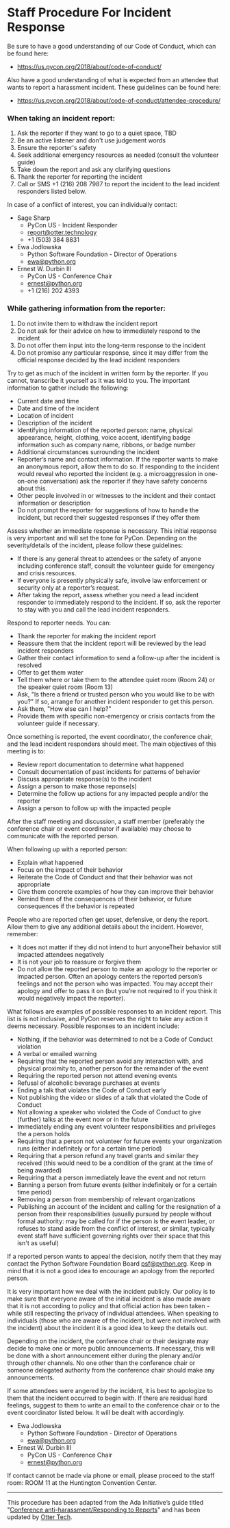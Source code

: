 # Staff Procedure For Incident Response

Be sure to have a good understanding of our Code of Conduct, which can be found here:

- https://us.pycon.org/2018/about/code-of-conduct/

Also have a good understanding of what is expected from an attendee that wants to report a harassment incident. These guidelines can be found here:

- https://us.pycon.org/2018/about/code-of-conduct/attendee-procedure/

### When taking an incident report:

1. Ask the reporter if they want to go to a quiet space, TBD
1. Be an active listener and don't use judgement words
1. Ensure the reporter's safety
1. Seek additional emergency resources as needed (consult the volunteer guide)
1. Take down the report and ask any clarifying questions
1. Thank the reporter for reporting the incident
1. Call or SMS +1 (216) 208 7987 to report the incident to the lead incident responders listed below.

In case of a conflict of interest, you can individually contact:

  * Sage Sharp
      * PyCon US - Incident Responder
      * <report@otter.technology>
      * +1 (503) 384 8831
  * Ewa Jodlowska
      * Python Software Foundation - Director of Operations
      * <ewa@python.org>
  * Ernest W. Durbin III
      * PyCon US - Conference Chair
      * <ernest@python.org>
      * +1 (216) 202 4393

### While gathering information from the reporter:

1. Do not invite them to withdraw the incident report
1. Do not ask for their advice on how to immediately respond to the incident
1. Do not offer them input into the long-term response to the incident
1. Do not promise any particular response, since it may differ from the official response decided by the lead incident responders

Try to get as much of the incident in written form by the reporter. If you cannot, transcribe it yourself as it was told to you. The important information to gather include the following:

* Current date and time
* Date and time of the incident
* Location of incident
* Description of the incident
* Identifying information of the reported person: name, physical appearance, height, clothing, voice accent, identifying badge information such as company name, ribbons, or badge number
* Additional circumstances surrounding the incident
* Reporter’s name and contact information. If the reporter wants to make an anonymous report, allow them to do so. If responding to the incident would reveal who reported the incident (e.g. a microaggression in one-on-one conversation) ask the reporter if they have safety concerns about this.
* Other people involved in or witnesses to the incident and their contact information or description
* Do not prompt the reporter for suggestions of how to handle the incident, but record their suggested responses if they offer them

Assess whether an immediate response is necessary. This initial response is very important and will set the tone for PyCon. Depending on the severity/details of the incident, please follow these guidelines:

* If there is any general threat to attendees or the safety of anyone including conference staff, consult the volunteer guide for emergency and crisis resources.
* If everyone is presently physically safe, involve law enforcement or security only at a reporter’s request.
* After taking the report, assess whether you need a lead incident responder to immediately respond to the incident. If so, ask the reporter to stay with you and call the lead incident responders.

Respond to reporter needs. You can:

* Thank the reporter for making the incident report
* Reassure them that the incident report will be reviewed by the lead incident responders
* Gather their contact information to send a follow-up after the incident is resolved
* Offer to get them water
* Tell them where or take them to the attendee quiet room (Room 24) or the speaker quiet room (Room 13)
* Ask, "Is there a friend or trusted person who you would like to be with you?" If so, arrange for another incident responder to get this person.
* Ask them, "How else can I help?"
* Provide them with specific non-emergency or crisis contacts from the volunteer guide if necessary.

Once something is reported, the event coordinator, the conference chair, and the lead incident responders should meet. The main objectives of this meeting is to:

* Review report documentation to determine what happened
* Consult documentation of past incidents for patterns of behavior
* Discuss appropriate response(s) to the incident
* Assign a person to make those reponse(s)
* Determine the follow up actions for any impacted people and/or the reporter
* Assign a person to follow up with the impacted people

After the staff meeting and discussion, a staff member (preferably the conference chair or event coordinator if available) may choose to communicate with the reported person.

When following up with a reported person:

* Explain what happened
* Focus on the impact of their behavior
* Reiterate the Code of Conduct and that their behavior was not appropriate
* Give them concrete examples of how they can improve their behavior
* Remind them of the consequences of their behavior, or future consequences if the behavior is repeated

People who are reported often get upset, defensive, or deny the report. Allow them to give any additional details about the incident. However, remember:

* It does not matter if they did not intend to hurt anyoneTheir behavior still impacted attendees negatively
* It is not your job to reassure or forgive them
* Do not allow the reported person to make an apology to the reporter or impacted person. Often an apology centers the reported person’s feelings and not the person who was impacted. You may accept their apology and offer to pass it on (but you’re not required to if you think it would negatively impact the reporter).

What follows are examples of possible responses to an incident report. This list is is not inclusive, and PyCon reserves the right to take any action it deems necessary. Possible responses to an incident include:

* Nothing, if the behavior was determined to not be a Code of Conduct violation
* A verbal or emailed warning
* Requiring that the reported person avoid any interaction with, and physical proximity to, another person for the remainder of the event
* Requiring the reported person not attend evening events
* Refusal of alcoholic beverage purchases at events
* Ending a talk that violates the Code of Conduct early
* Not publishing the video or slides of a talk that violated the Code of Conduct
* Not allowing a speaker who violated the Code of Conduct to give (further) talks at the event now or in the future
* Immediately ending any event volunteer responsibilities and privileges the a person holds
* Requiring that a person not volunteer for future events your organization runs (either indefinitely or for a certain time period)
* Requiring that a person refund any travel grants and similar they received (this would need to be a condition of the grant at the time of being awarded)
* Requiring that a person  immediately leave the event and not return
* Banning a person from future events (either indefinitely or for a certain time period)
* Removing a person  from membership of relevant organizations
* Publishing an account of the incident and calling for the resignation of a person from their responsibilities (usually pursued by people without formal authority: may be called for if the person is the event leader, or refuses to stand aside from the conflict of interest, or similar, typically event staff have sufficient governing rights over their space that this isn't as useful)

If a reported person wants to appeal the decision, notify them that they may contact the Python Software Foundation Board <psf@python.org>. Keep in mind that it is not a good idea to encourage an apology from the reported person.

It is very important how we deal with the incident publicly. Our policy is to make sure that everyone aware of the initial incident is also made aware that it is not according to policy and that official action has been taken - while still respecting the privacy of individual attendees. When speaking to individuals (those who are aware of the incident, but were not involved with the incident) about the incident it is a good idea to keep the details out.

Depending on the incident, the conference chair or their designate may decide to make one or more public announcements. If necessary, this will be done with a short announcement either during the plenary and/or through other channels. No one other than the conference chair or someone delegated authority from the conference chair should make any announcements.

If some attendees were angered by the incident, it is best to apologize to them that the incident occurred to begin with. If there are residual hard feelings, suggest to them to write an email to the conference chair or to the event coordinator listed below. It will be dealt with accordingly.

* Ewa Jodlowska
    * Python Software Foundation - Director of Operations
    * ewa@python.org
* Ernest W. Durbin III
    * PyCon US - Conference Chair
    * ernest@python.org

If contact cannot be made via phone or email, please proceed to the staff room: ROOM 11 at the Huntington Convention Center.

---

This procedure has been adapted from the Ada Initiative’s guide titled "[Conference anti-harassment/Responding to Reports](http://geekfeminism.wikia.com/wiki/Conference_anti-harassment/Responding_to_reports)" and has been updated by [Otter Tech](https://otter.technology/).

